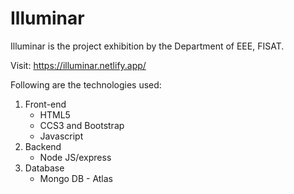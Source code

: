 # Illuminar
Illuminar is the project exhibition by the Department of EEE, FISAT.

Visit: https://illuminar.netlify.app/


Following are the technologies used:

1. Front-end
    - HTML5
    - CCS3 and Bootstrap
    - Javascript
2. Backend
    - Node JS/express
3. Database
    - Mongo DB - Atlas
